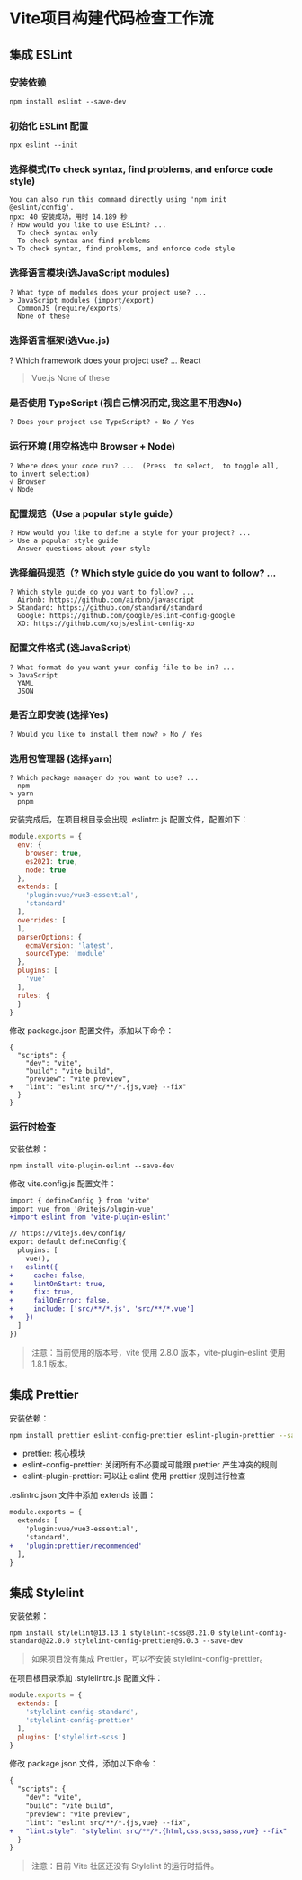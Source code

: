 # Vite项目构建代码检查工作流

## 集成 ESLint

### 安装依赖

```
npm install eslint --save-dev
```

### 初始化 ESLint 配置

```
npx eslint --init
```

### 选择模式(To check syntax, find problems, and enforce code style)

```
You can also run this command directly using 'npm init @eslint/config'.
npx: 40 安装成功，用时 14.189 秒
? How would you like to use ESLint? ... 
  To check syntax only
  To check syntax and find problems
> To check syntax, find problems, and enforce code style
```

### 选择语言模块(选JavaScript modules)

```
? What type of modules does your project use? ...
> JavaScript modules (import/export)
  CommonJS (require/exports)
  None of these
```

### 选择语言框架(选Vue.js)

? Which framework does your project use? ...
  React
> Vue.js
  None of these

### 是否使用 TypeScript (视自己情况而定,我这里不用选No)

```
? Does your project use TypeScript? » No / Yes
```

### 运行环境 (用空格选中 Browser + Node)

```
? Where does your code run? ...  (Press  to select,  to toggle all,  to invert selection)
√ Browser
√ Node
```

### 配置规范（Use a popular style guide）

```
? How would you like to define a style for your project? ... 
> Use a popular style guide
  Answer questions about your style
```

### 选择编码规范（? Which style guide do you want to follow? ... 

```
? Which style guide do you want to follow? ... 
  Airbnb: https://github.com/airbnb/javascript
> Standard: https://github.com/standard/standard
  Google: https://github.com/google/eslint-config-google
  XO: https://github.com/xojs/eslint-config-xo
```

### 配置文件格式 (选JavaScript)

```
? What format do you want your config file to be in? ...
> JavaScript
  YAML
  JSON
```

### 是否立即安装 (选择Yes)

```
? Would you like to install them now? » No / Yes
```

### 选用包管理器 (选择yarn)

```
? Which package manager do you want to use? ...
  npm
> yarn
  pnpm
```

安装完成后，在项目根目录会出现 .eslintrc.js 配置文件，配置如下：
```js
module.exports = {
  env: {
    browser: true,
    es2021: true,
    node: true
  },
  extends: [
    'plugin:vue/vue3-essential',
    'standard'
  ],
  overrides: [
  ],
  parserOptions: {
    ecmaVersion: 'latest',
    sourceType: 'module'
  },
  plugins: [
    'vue'
  ],
  rules: {
  }
}
```

修改 package.json 配置文件，添加以下命令：
```
{
  "scripts": {
    "dev": "vite",
    "build": "vite build",
    "preview": "vite preview",
+   "lint": "eslint src/**/*.{js,vue} --fix"
  }
}
```

### 运行时检查

安装依赖：
```
npm install vite-plugin-eslint --save-dev
```

修改 vite.config.js 配置文件：
```diff
import { defineConfig } from 'vite'
import vue from '@vitejs/plugin-vue'
+import eslint from 'vite-plugin-eslint'

// https://vitejs.dev/config/
export default defineConfig({
  plugins: [
    vue(),
+   eslint({
+     cache: false,
+     lintOnStart: true,
+     fix: true,
+     failOnError: false,
+     include: ['src/**/*.js', 'src/**/*.vue']
+   })
  ]
})
```
> 注意：当前使用的版本号，vite 使用 2.8.0 版本，vite-plugin-eslint 使用 1.8.1 版本。

## 集成 Prettier

安装依赖：
```bash
npm install prettier eslint-config-prettier eslint-plugin-prettier --save-dev
```
* prettier: 核心模块
* eslint-config-prettier: 关闭所有不必要或可能跟 prettier 产生冲突的规则
* eslint-plugin-prettier: 可以让 eslint 使用 prettier 规则进行检查

.eslintrc.json 文件中添加 extends 设置：
```diff
module.exports = {
  extends: [
    'plugin:vue/vue3-essential',
    'standard',
+   'plugin:prettier/recommended'
  ],
}
```

## 集成 Stylelint

安装依赖：
```
npm install stylelint@13.13.1 stylelint-scss@3.21.0 stylelint-config-standard@22.0.0 stylelint-config-prettier@9.0.3 --save-dev
```
> 如果项目没有集成 Prettier，可以不安装 stylelint-config-prettier。

在项目根目录添加 .stylelintrc.js 配置文件：
```js
module.exports = {
  extends: [
    'stylelint-config-standard',
    'stylelint-config-prettier'
  ],
  plugins: ['stylelint-scss']
}
```

修改 package.json 文件，添加以下命令：
```diff
{
  "scripts": {
    "dev": "vite",
    "build": "vite build",
    "preview": "vite preview",
    "lint": "eslint src/**/*.{js,vue} --fix",
+   "lint:style": "stylelint src/**/*.{html,css,scss,sass,vue} --fix"
  }
}
```
> 注意：目前 Vite 社区还没有 Stylelint 的运行时插件。